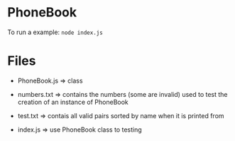 # PhoneBook
To run a example: ```node index.js```

# Files
* PhoneBook.js => class

* numbers.txt => contains the numbers (some are invalid) used to test the creation of an instance of PhoneBook

* test.txt => contais all valid pairs sorted by name when it is printed from 

* index.js => use PhoneBook class to testing

